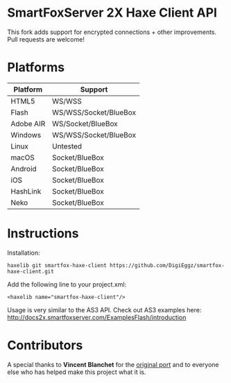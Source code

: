SmartFoxServer 2X Haxe Client API   
======================= 

This fork adds support for encrypted connections + other improvements. Pull requests are welcome!

Platforms
====
|Platform|Support|
|--|--|
|HTML5|WS/WSS|
|Flash|WS/WSS/Socket/BlueBox|
|Adobe AIR|WS/Socket/BlueBox|
|Windows|WS/WSS/Socket/BlueBox|
|Linux|Untested|
|macOS|Socket/BlueBox|
|Android|Socket/BlueBox|
|iOS|Socket/BlueBox|
|HashLink|Socket/BlueBox|
|Neko|Socket/BlueBox|

Instructions
=====  
Installation: 
```
haxelib git smartfox-haxe-client https://github.com/DigiEggz/smartfox-haxe-client.git
```    

Add the following line to your project.xml:    
```
<haxelib name="smartfox-haxe-client"/>
```
Usage is very similar to the AS3 API. Check out AS3 examples here:    
http://docs2x.smartfoxserver.com/ExamplesFlash/introduction    

Contributors
====
A special thanks to **Vincent Blanchet** for the [original port](https://github.com/boorik/smartfox-haxe-client) and to everyone else who has helped make this project what it is.
